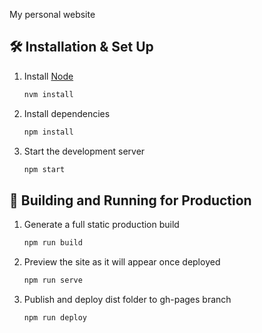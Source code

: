 My personal website

## 🛠 Installation & Set Up

1. Install [Node](https://nodejs.org/en/download/)

   ```sh
   nvm install
   ```

2. Install dependencies

   ```sh
   npm install
   ```

3. Start the development server

   ```sh
   npm start
   ```

## 🚀 Building and Running for Production

1. Generate a full static production build

   ```sh
   npm run build
   ```

2. Preview the site as it will appear once deployed

   ```sh
   npm run serve
   ```

3. Publish and deploy dist folder to gh-pages branch

   ```sh
   npm run deploy
   ```